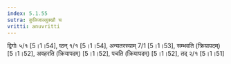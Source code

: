 ```yaml
---
index: 5.1.55
sutra: कुलिजाल्लुक्खौ च
vritti: anuvritti
---
```


द्विगोः ५/१  [5।1।54], ष्ठन् १/१ [5।1।54], अन्यतरस्याम् 7/1 [5।1।53],  सम्भवति (क्रियापदम्) [5।1।52], अवहरति (क्रियापदम्)  [5।1।52], पचति  (क्रियापदम्) [5।1।52],  तद् २/१ [5।1।51]